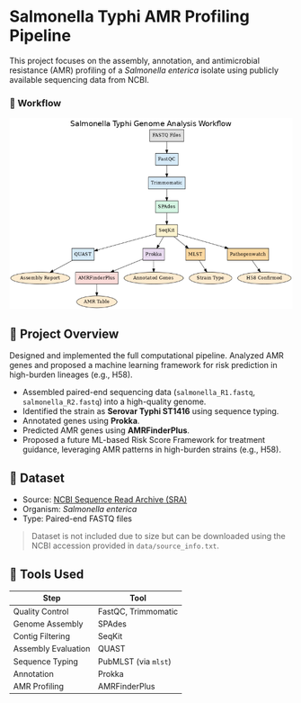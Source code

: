 # Salmonella Typhi AMR Profiling Pipeline

This project focuses on the assembly, annotation, and antimicrobial resistance (AMR) profiling of a *Salmonella enterica* isolate using publicly available sequencing data from NCBI.

### 🧬 Workflow

![Workflow Diagram](workflow/salmonella_workflow.png)

## 🔬 Project Overview 

Designed and implemented the full computational pipeline.
Analyzed AMR genes and proposed a machine learning framework for risk prediction in high-burden lineages (e.g., H58).

- Assembled paired-end sequencing data (`salmonella_R1.fastq`, `salmonella_R2.fastq`) into a high-quality genome.
- Identified the strain as **Serovar Typhi ST1416** using sequence typing.
- Annotated genes using **Prokka**.
- Predicted AMR genes using **AMRFinderPlus**.
- Proposed a future ML-based Risk Score Framework for treatment guidance, leveraging AMR patterns in high-burden strains (e.g., H58).

## 📁 Dataset

- Source: [NCBI Sequence Read Archive (SRA)](https://www.ncbi.nlm.nih.gov/sra)
- Organism: *Salmonella enterica*
- Type: Paired-end FASTQ files

> Dataset is not included due to size but can be downloaded using the NCBI accession provided in `data/source_info.txt`.

## 🧪 Tools Used

| Step                | Tool            |
|---------------------|------------------|
| Quality Control     | FastQC, Trimmomatic |
| Genome Assembly     | SPAdes           |
| Contig Filtering    | SeqKit           |
| Assembly Evaluation | QUAST            |
| Sequence Typing     | PubMLST (via `mlst`) |
| Annotation          | Prokka           |
| AMR Profiling       | AMRFinderPlus    |

